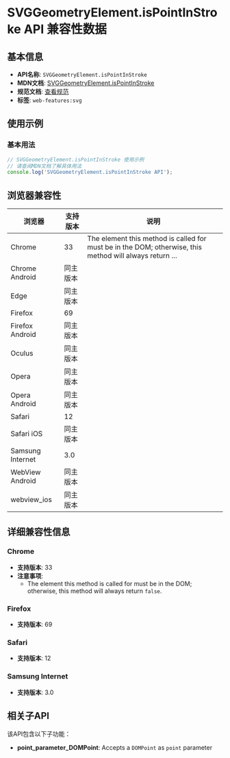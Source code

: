# SVGGeometryElement.isPointInStroke API 兼容性数据

## 基本信息

- **API名称**: `SVGGeometryElement.isPointInStroke`
- **MDN文档**: [SVGGeometryElement.isPointInStroke](https://developer.mozilla.org/docs/Web/API/SVGGeometryElement/isPointInStroke)
- **规范文档**: [查看规范](https://svgwg.org/svg2-draft/types.html#__svg__SVGGeometryElement__isPointInStroke)
- **标签**: `web-features:svg`

## 使用示例

### 基本用法

```javascript
// SVGGeometryElement.isPointInStroke 使用示例
// 请查阅MDN文档了解具体用法
console.log('SVGGeometryElement.isPointInStroke API');
```

## 浏览器兼容性

| 浏览器 | 支持版本 | 说明 |
|--------|----------|------|
| Chrome | 33 | The element this method is called for must be in the DOM; otherwise, this method will always return ... |
| Chrome Android | 同主版本 |  |
| Edge | 同主版本 |  |
| Firefox | 69 |  |
| Firefox Android | 同主版本 |  |
| Oculus | 同主版本 |  |
| Opera | 同主版本 |  |
| Opera Android | 同主版本 |  |
| Safari | 12 |  |
| Safari iOS | 同主版本 |  |
| Samsung Internet | 3.0 |  |
| WebView Android | 同主版本 |  |
| webview_ios | 同主版本 |  |

## 详细兼容性信息

### Chrome

- **支持版本**: 33
- **注意事项**:
  - The element this method is called for must be in the DOM; otherwise, this method will always return `false`.

### Firefox

- **支持版本**: 69

### Safari

- **支持版本**: 12

### Samsung Internet

- **支持版本**: 3.0

## 相关子API

该API包含以下子功能：

- **point_parameter_DOMPoint**: Accepts a `DOMPoint` as `point` parameter

